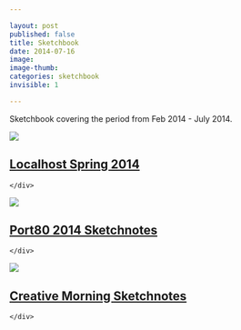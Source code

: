 ```yaml
---

layout: post
published: false
title: Sketchbook
date: 2014-07-16
image:
image-thumb: 
categories: sketchbook
invisible: 1

---
```


Sketchbook covering the period from Feb 2014 - July 2014.  

<section>
  	<div class="panel">
		<a href="{{ site.baseurl }}/sketchnotes/2014/02/27/localhost-spring.html"><img src="{{ site.baseurl }}/images/localhost-2014-02-thumb.gif" class="img-responsive"></a>
		<h2 class="panel-title media-heading"><a href="{{ site.baseurl }}/sketchnotes/2014/02/27/localhost-spring.html">Localhost Spring 2014</a></h2>

	</div>
</section>

<section>
  	<div class="panel">
		<a href="{{ site.baseurl }}/sketchnote/2014/05/17/port80-2014-sketchnotes.html"><img src="{{ site.baseurl }}/images//port80/2014/port80-2014-thumb.gif" class="img-responsive"></a>
		<h2 class="panel-title media-heading"><a href="{{ site.baseurl }}/sketchnote/2014/05/17/port80-2014-sketchnotes.html">Port80 2014 Sketchnotes</a></h2>

	</div>
</section>

<section>
  	<div class="panel">
		<a href="{{ site.baseurl }}/sketchnote/2014/06/30/creative-morning-jun2014.html"><img src="{{ site.baseurl }}/images//creative-morning-jun2014-thumb.png" class="img-responsive"></a>
		<h2 class="panel-title media-heading"><a href="{{ site.baseurl }}/sketchnote/2014/06/30/creative-morning-jun2014.html">Creative Morning Sketchnotes</a></h2>

	</div>
</section>